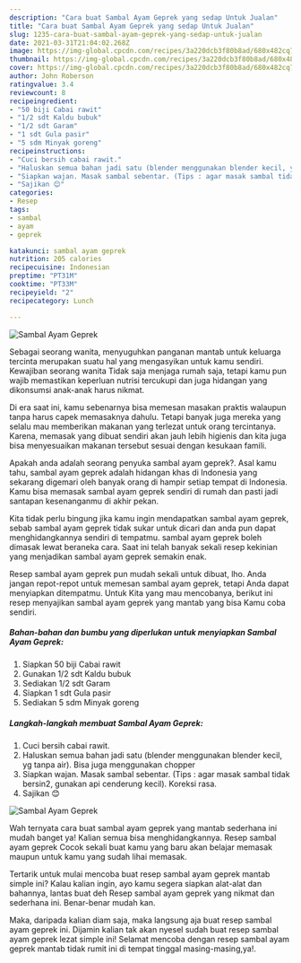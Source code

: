 ```yaml
---
description: "Cara buat Sambal Ayam Geprek yang sedap Untuk Jualan"
title: "Cara buat Sambal Ayam Geprek yang sedap Untuk Jualan"
slug: 1235-cara-buat-sambal-ayam-geprek-yang-sedap-untuk-jualan
date: 2021-03-31T21:04:02.268Z
image: https://img-global.cpcdn.com/recipes/3a220dcb3f80b8ad/680x482cq70/sambal-ayam-geprek-foto-resep-utama.jpg
thumbnail: https://img-global.cpcdn.com/recipes/3a220dcb3f80b8ad/680x482cq70/sambal-ayam-geprek-foto-resep-utama.jpg
cover: https://img-global.cpcdn.com/recipes/3a220dcb3f80b8ad/680x482cq70/sambal-ayam-geprek-foto-resep-utama.jpg
author: John Roberson
ratingvalue: 3.4
reviewcount: 8
recipeingredient:
- "50 biji Cabai rawit"
- "1/2 sdt Kaldu bubuk"
- "1/2 sdt Garam"
- "1 sdt Gula pasir"
- "5 sdm Minyak goreng"
recipeinstructions:
- "Cuci bersih cabai rawit."
- "Haluskan semua bahan jadi satu (blender menggunakan blender kecil, yg tanpa air). Bisa juga menggunakan chopper"
- "Siapkan wajan. Masak sambal sebentar. (Tips : agar masak sambal tidak bersin2, gunakan api cenderung kecil). Koreksi rasa."
- "Sajikan 😊"
categories:
- Resep
tags:
- sambal
- ayam
- geprek

katakunci: sambal ayam geprek 
nutrition: 205 calories
recipecuisine: Indonesian
preptime: "PT31M"
cooktime: "PT33M"
recipeyield: "2"
recipecategory: Lunch

---
```



![Sambal Ayam Geprek](https://img-global.cpcdn.com/recipes/3a220dcb3f80b8ad/680x482cq70/sambal-ayam-geprek-foto-resep-utama.jpg)

Sebagai seorang wanita, menyuguhkan panganan mantab untuk keluarga tercinta merupakan suatu hal yang mengasyikan untuk kamu sendiri. Kewajiban seorang  wanita Tidak saja menjaga rumah saja, tetapi kamu pun wajib memastikan keperluan nutrisi tercukupi dan juga hidangan yang dikonsumsi anak-anak harus nikmat.

Di era  saat ini, kamu sebenarnya bisa memesan masakan praktis walaupun tanpa harus capek memasaknya dahulu. Tetapi banyak juga mereka yang selalu mau memberikan makanan yang terlezat untuk orang tercintanya. Karena, memasak yang dibuat sendiri akan jauh lebih higienis dan kita juga bisa menyesuaikan makanan tersebut sesuai dengan kesukaan famili. 



Apakah anda adalah seorang penyuka sambal ayam geprek?. Asal kamu tahu, sambal ayam geprek adalah hidangan khas di Indonesia yang sekarang digemari oleh banyak orang di hampir setiap tempat di Indonesia. Kamu bisa memasak sambal ayam geprek sendiri di rumah dan pasti jadi santapan kesenanganmu di akhir pekan.

Kita tidak perlu bingung jika kamu ingin mendapatkan sambal ayam geprek, sebab sambal ayam geprek tidak sukar untuk dicari dan anda pun dapat menghidangkannya sendiri di tempatmu. sambal ayam geprek boleh dimasak lewat beraneka cara. Saat ini telah banyak sekali resep kekinian yang menjadikan sambal ayam geprek semakin enak.

Resep sambal ayam geprek pun mudah sekali untuk dibuat, lho. Anda jangan repot-repot untuk memesan sambal ayam geprek, tetapi Anda dapat menyiapkan ditempatmu. Untuk Kita yang mau mencobanya, berikut ini resep menyajikan sambal ayam geprek yang mantab yang bisa Kamu coba sendiri.

<!--inarticleads1-->

##### Bahan-bahan dan bumbu yang diperlukan untuk menyiapkan Sambal Ayam Geprek:

1. Siapkan 50 biji Cabai rawit
1. Gunakan 1/2 sdt Kaldu bubuk
1. Sediakan 1/2 sdt Garam
1. Siapkan 1 sdt Gula pasir
1. Sediakan 5 sdm Minyak goreng




<!--inarticleads2-->

##### Langkah-langkah membuat Sambal Ayam Geprek:

1. Cuci bersih cabai rawit.
1. Haluskan semua bahan jadi satu (blender menggunakan blender kecil, yg tanpa air). Bisa juga menggunakan chopper
1. Siapkan wajan. Masak sambal sebentar. (Tips : agar masak sambal tidak bersin2, gunakan api cenderung kecil). Koreksi rasa.
1. Sajikan 😊
<img src="https://img-global.cpcdn.com/steps/8cb1c6c55e669a19/160x128cq70/sambal-ayam-geprek-langkah-memasak-4-foto.jpg" alt="Sambal Ayam Geprek">



Wah ternyata cara buat sambal ayam geprek yang mantab sederhana ini mudah banget ya! Kalian semua bisa menghidangkannya. Resep sambal ayam geprek Cocok sekali buat kamu yang baru akan belajar memasak maupun untuk kamu yang sudah lihai memasak.

Tertarik untuk mulai mencoba buat resep sambal ayam geprek mantab simple ini? Kalau kalian ingin, ayo kamu segera siapkan alat-alat dan bahannya, lantas buat deh Resep sambal ayam geprek yang nikmat dan sederhana ini. Benar-benar mudah kan. 

Maka, daripada kalian diam saja, maka langsung aja buat resep sambal ayam geprek ini. Dijamin kalian tak akan nyesel sudah buat resep sambal ayam geprek lezat simple ini! Selamat mencoba dengan resep sambal ayam geprek mantab tidak rumit ini di tempat tinggal masing-masing,ya!.

